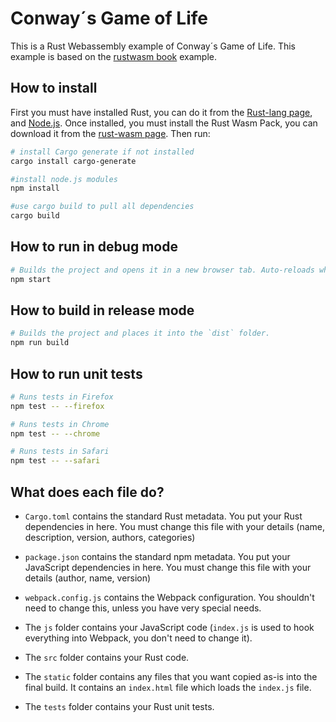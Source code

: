 # Conway´s Game of Life

This is a Rust Webassembly example of Conway´s Game of Life.
This example is based on the [rustwasm book](https://rustwasm.github.io/book/) example. 

## How to install

First you must have installed Rust, you can do it from the [Rust-lang page](https://www.rust-lang.org/learn/get-started),
and [Node.js](https://nodejs.org/).
Once installed, you must install the Rust Wasm Pack, you can download it from the [rust-wasm page](https://rustwasm.github.io/wasm-pack/installer/).
Then run:

```sh
# install Cargo generate if not installed
cargo install cargo-generate

#install node.js modules
npm install

#use cargo build to pull all dependencies
cargo build
```

## How to run in debug mode

```sh
# Builds the project and opens it in a new browser tab. Auto-reloads when the project changes.
npm start
```

## How to build in release mode

```sh
# Builds the project and places it into the `dist` folder.
npm run build
```

## How to run unit tests

```sh
# Runs tests in Firefox
npm test -- --firefox

# Runs tests in Chrome
npm test -- --chrome

# Runs tests in Safari
npm test -- --safari
```

## What does each file do?

* `Cargo.toml` contains the standard Rust metadata. You put your Rust dependencies in here. You must change this file with your details (name, description, version, authors, categories)

* `package.json` contains the standard npm metadata. You put your JavaScript dependencies in here. You must change this file with your details (author, name, version)

* `webpack.config.js` contains the Webpack configuration. You shouldn't need to change this, unless you have very special needs.

* The `js` folder contains your JavaScript code (`index.js` is used to hook everything into Webpack, you don't need to change it).

* The `src` folder contains your Rust code.

* The `static` folder contains any files that you want copied as-is into the final build. It contains an `index.html` file which loads the `index.js` file.

* The `tests` folder contains your Rust unit tests.
